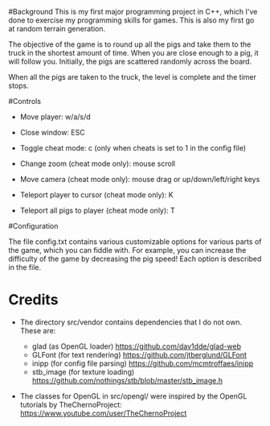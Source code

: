 #Background
This is my first major programming project in C++, which I've done to exercise my programming skills for games. This is also my first go at random terrain generation.

The objective of the game is to round up all the pigs and take them to the truck in the shortest amount of time. When you are close enough to a pig, it will follow you. Initially, the pigs are scattered randomly across the board.

When all the pigs are taken to the truck, the level is complete and the timer stops.

#Controls

* Move player: w/a/s/d
* Close window: ESC

* Toggle cheat mode: c (only when cheats is set to 1 in the config file)
* Change zoom (cheat mode only): mouse scroll
* Move camera  (cheat mode only): mouse drag or up/down/left/right keys
* Teleport player to cursor (cheat mode only): K
* Teleport all pigs to player (cheat mode only): T

#Configuration

The file config.txt contains various customizable options for various parts of the game, which you can fiddle with. For example, you can increase the difficulty of the game by decreasing the pig speed!
Each option is described in the file.

# Credits
* The directory src/vendor contains dependencies that I do not own. These are:
  * glad (as OpenGL loader) <https://github.com/dav1dde/glad-web>
  * GLFont (for text rendering) <https://github.com/jtberglund/GLFont>
  * inipp (for config file parsing) <https://github.com/mcmtroffaes/inipp>
  * stb_image (for texture loading) <https://github.com/nothings/stb/blob/master/stb_image.h>
  
* The classes for OpenGL in src/opengl/ were inspired by the OpenGL tutorials by TheChernoProject:
  <https://www.youtube.com/user/TheChernoProject>
